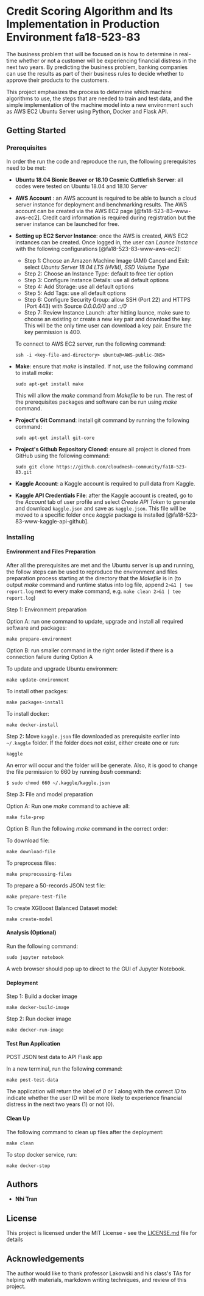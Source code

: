 # Credit Scoring Algorithm and Its Implementation in Production Environment fa18-523-83

The business problem that will be focused on is how to determine in real-time 
whether or not a customer will be experiencing financial distress in the next 
two years. By predicting the business problem, banking companies can use the 
results as part of their business rules to decide whether to approve their 
products to the customers.

This project emphasizes the process to determine which machine algorithms 
to use, the steps that are needed to train and test data, and the simple 
implementation of the machine model into a new environment such as AWS 
EC2 Ubuntu Server using Python, Docker and Flask API.


## Getting Started

### Prerequisites

In order the run the code and reproduce the run, the following prerequisites 
need to be met:

* **Ubuntu 18.04 Bionic Beaver or 18.10 Cosmic Cuttlefish Server**: all codes 
were tested on Ubuntu 18.04 and 18.10 Server

* **AWS Account** : an AWS account is required to be able to launch a cloud 
server instance for deployment and benchmarking results. The AWS account can 
be created via the AWS EC2 page [@fa18-523-83-www-aws-ec2]. Credit card 
information is required during registration but the server instance can be 
launched for free.

* **Setting up EC2 Server Instance**: once the AWS is created, AWS EC2 
instances can be created. Once logged in, the user can *Launce Instance* 
with the following configurations [@fa18-523-83-www-aws-ec2]:

     *  Step 1: Choose an Amazon Machine Image (AMI) Cancel and Exit: 
	 select *Ubuntu Server 18.04 LTS (HVM), SSD Volume Type*
     *  Step 2: Choose an Instance Type: default to free tier option
     *  Step 3: Configure Instance Details: use all default options 
     *  Step 4: Add Storage: use all default options 
     *  Step 5: Add Tags: use all default options 
     *  Step 6: Configure Security Group: allow SSH (Port 22) and HTTPS 
	 (Port 443) with Source *0.0.0.0/0* and *::/0*
     *  Step 7: Review Instance Launch: after hitting launce, make sure to 
	 choose an existing or create a new key pair and download the key. This 
	 will be the only time user can download a key pair. Ensure the key 
	 permission is 400. 
 
    To connect to AWS EC2 server, run the following command:

    ```
    ssh -i <key-file-and-directory> ubuntu@<AWS-public-DNS>
    ```

* **Make**: ensure that *make* is installed. If not, use the following 
command to install *make*:

    ```
    sudo apt-get install make
    ```
    
  This will allow the *make* command from *Makefile* to be run. The rest 
  of the prerequisites packages and software can be run using *make* command.

* **Project's Git Command**: install git command by running the following 
command:

    ```
    sudo apt-get install git-core
    ```

* **Project's Github Repository Cloned**: ensure all project is cloned from 
GitHub using the following command:

    ```
    sudo git clone https://github.com/cloudmesh-community/fa18-523-83.git
    ```

* **Kaggle Account**: a Kaggle account is required to pull data from Kaggle.

* **Kaggle API Credentials File**: after the Kaggle account is created, go to
the *Account* tab of user profile and select *Create API Token* to generate 
and download `kaggle.json` and save as `kaggle.json`. This file will be moved
to a specific folder once *kaggle* package is installed 
[@fa18-523-83-www-kaggle-api-github]. 


### Installing

#### Environment and Files Preparation

After all the prerequisites are met and the Ubuntu server is up and running, 
the follow steps can be used to reproduce the environment and files preparation 
process starting at the directory that the *Makefile* is in (to output *make* 
command and runtime status into log file, append `2>&1 | tee report.log` next
to every make command, e.g. `make clean 2>&1 | tee report.log`)

Step 1: Environment preparation

Option A: run one command to update, upgrade and install all required software
and packages:

```
make prepare-environment
```

Option B: run smaller command in the right order listed if there is a 
connection failure during Option A

To update and upgrade Ubuntu environmen:

```
make update-environment
```

To install other packges:

```
make packages-install
```

To install docker:

```
make docker-install
```


Step 2: Move `kaggle.json` file downloaded as prerequisite earlier into 
`~/.kaggle` folder. If the folder does not exist, either create one or run:

```
kaggle
```

An error will occur and the folder will be generate. Also, it is good to 
change the file permission to 660 by running *bash* command:

```
$ sudo chmod 660 ~/.kaggle/kaggle.json
```

Step 3: File and model preparation

Option A: Run one *make* command to achieve all:

```
make file-prep
```

Option B: Run the following *make* command in the correct order:

To download file:

```
make download-file
```

To preprocess files:

```
make preprocessing-files
```

To prepare a 50-records JSON test file:

```
make prepare-test-file
```

To create XGBoost Balanced Dataset model:

```
make create-model
```

#### Analysis (Optional)

Run the following command:

```
sudo jupyter notebook
```

A web browser should pop up to direct to the GUI of Jupyter Notebook. 


#### Deployment

Step 1: Build a docker image

```
make docker-build-image
```

Step 2: Run docker image

```
make docker-run-image
```

#### Test Run Application

POST JSON test data to API Flask app

In a new terminal, run the following command:

```
make post-test-data
```

The application will return the label of *0* or *1* along with the correct 
*ID* to indicate whether the user ID will be more likely to experience 
financial distress in the next two years (1) or not (0).


#### Clean Up

The following command to clean up files after the deployment:

```
make clean
```

To stop docker service, run:

```
make docker-stop
```

## Authors

* **Nhi Tran** 

## License

This project is licensed under the MIT License - see the [LICENSE.md](LICENSE.md) 
file for details


## Acknowledgements

The author would like to thank professor Lakowski and his class's TAs for 
helping with materials, markdown writing techniques, and review of this project.

